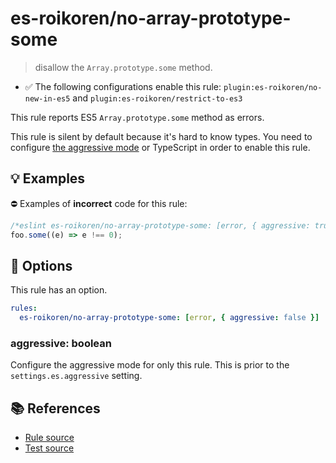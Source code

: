 # es-roikoren/no-array-prototype-some
> disallow the `Array.prototype.some` method.

- ✅ The following configurations enable this rule: `plugin:es-roikoren/no-new-in-es5` and `plugin:es-roikoren/restrict-to-es3`

This rule reports ES5 `Array.prototype.some` method as errors.

This rule is silent by default because it's hard to know types. You need to configure [the aggressive mode](../#the-aggressive-mode) or TypeScript in order to enable this rule.

## 💡 Examples

⛔ Examples of **incorrect** code for this rule:

```js
/*eslint es-roikoren/no-array-prototype-some: [error, { aggressive: true }] */
foo.some((e) => e !== 0);
```

## 🔧 Options

This rule has an option.

```yml
rules:
  es-roikoren/no-array-prototype-some: [error, { aggressive: false }]
```

### aggressive: boolean

Configure the aggressive mode for only this rule.
This is prior to the `settings.es.aggressive` setting.

## 📚 References

- [Rule source](https://github.com/roikoren755/eslint-plugin-es/blob/v2.0.3/src/rules/no-array-prototype-some.ts)
- [Test source](https://github.com/roikoren755/eslint-plugin-es/blob/v2.0.3/tests/src/rules/no-array-prototype-some.ts)

